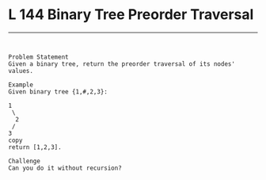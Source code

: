# L 144 Binary Tree Preorder Traversal
 
--- 
 
``` 


Problem Statement
Given a binary tree, return the preorder traversal of its nodes' values.

Example
Given binary tree {1,#,2,3}:

1
 \
  2
 /
3
copy
return [1,2,3].

Challenge
Can you do it without recursion?


 ```
